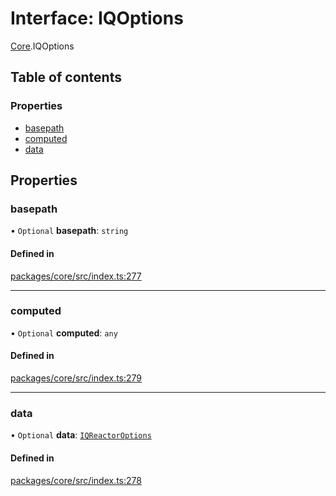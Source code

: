 # Interface: IQOptions

[Core](../modules/Core.md).IQOptions

## Table of contents

### Properties

- [basepath](Core.IQOptions.md#basepath)
- [computed](Core.IQOptions.md#computed)
- [data](Core.IQOptions.md#data)

## Properties

### basepath

• `Optional` **basepath**: `string`

#### Defined in

[packages/core/src/index.ts:277](https://github.com/iniquitybbs/iniquity/blob/976716f/packages/core/src/index.ts#L277)

___

### computed

• `Optional` **computed**: `any`

#### Defined in

[packages/core/src/index.ts:279](https://github.com/iniquitybbs/iniquity/blob/976716f/packages/core/src/index.ts#L279)

___

### data

• `Optional` **data**: [`IQReactorOptions`](Core.IQReactorOptions.md)

#### Defined in

[packages/core/src/index.ts:278](https://github.com/iniquitybbs/iniquity/blob/976716f/packages/core/src/index.ts#L278)
